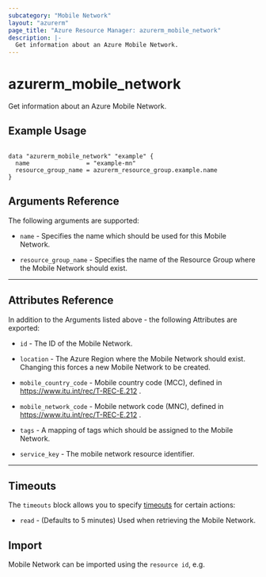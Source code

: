 ```yaml
---
subcategory: "Mobile Network"
layout: "azurerm"
page_title: "Azure Resource Manager: azurerm_mobile_network"
description: |-
  Get information about an Azure Mobile Network.
---
```


# azurerm_mobile_network

Get information about an Azure Mobile Network.

## Example Usage

```hcl

data "azurerm_mobile_network" "example" {
  name                = "example-mn"
  resource_group_name = azurerm_resource_group.example.name
}
```

## Arguments Reference

The following arguments are supported:

* `name` - Specifies the name which should be used for this Mobile Network.

* `resource_group_name` - Specifies the name of the Resource Group where the Mobile Network should exist. 

---

## Attributes Reference

In addition to the Arguments listed above - the following Attributes are exported:

* `id` - The ID of the Mobile Network.

* `location` - The Azure Region where the Mobile Network should exist. Changing this forces a new Mobile Network to be created.

* `mobile_country_code` - Mobile country code (MCC), defined in https://www.itu.int/rec/T-REC-E.212 .

* `mobile_network_code` - Mobile network code (MNC), defined in https://www.itu.int/rec/T-REC-E.212 .

* `tags` - A mapping of tags which should be assigned to the Mobile Network.

* `service_key` - The mobile network resource identifier.

---

## Timeouts

The `timeouts` block allows you to specify [timeouts](https://www.terraform.io/docs/configuration/resources.html#timeouts) for certain actions:

* `read` - (Defaults to 5 minutes) Used when retrieving the Mobile Network.

## Import

Mobile Network can be imported using the `resource id`, e.g.
